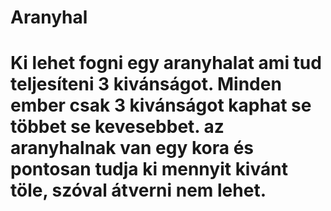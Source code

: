 # Aranyhal
# Ki lehet fogni egy aranyhalat ami tud teljesíteni 3 kivánságot. Minden ember csak 3 kivánságot kaphat se többet se kevesebbet. az aranyhalnak van egy kora és pontosan tudja ki mennyit kivánt töle, szóval átverni nem lehet.
